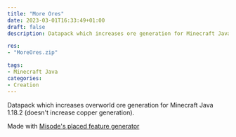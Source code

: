 ```yaml
---
title: "More Ores"
date: 2023-03-01T16:33:49+01:00
draft: false
description: Datapack which increases ore generation for Minecraft Java 1.18.2

res:
- "MoreOres.zip"

tags:
- Minecraft Java
categories:
- Creation
---
```


Datapack which increases overworld ore generation for Minecraft Java 1.18.2 (doesn't increase copper generation).

Made with [Misode's placed feature generator](https://misode.github.io/worldgen/placed-feature/)
